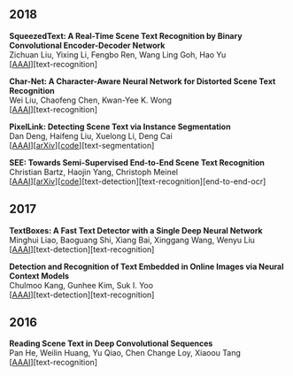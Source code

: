 ## 2018
**SqueezedText: A Real-Time Scene Text Recognition by Binary Convolutional Encoder-Decoder Network**  
Zichuan Liu, Yixing Li, Fengbo Ren, Wang Ling Goh, Hao Yu  
\[[AAAI](https://ren-fengbo.lab.asu.edu/sites/default/files/16354-77074-1-pb.pdf)\]\[text-recognition\]

**Char-Net: A Character-Aware Neural Network for Distorted Scene Text Recognition**  
Wei Liu, Chaofeng Chen, Kwan-Yee K. Wong  
\[[AAAI](http://www.visionlab.cs.hku.hk/publications/wliu_aaai18.pdf)\]\[text-recognition\]

**PixelLink: Detecting Scene Text via Instance Segmentation**  
Dan Deng, Haifeng Liu, Xuelong Li, Deng Cai  
\[[AAAI](https://aaai.org/ocs/index.php/AAAI/AAAI18/paper/view/16469/16260)\]\[[arXiv](https://arxiv.org/abs/1801.01315)\]\[[code](https://github.com/ZJULearning/pixel_link)\]\[text-segmentation\]

**SEE: Towards Semi-Supervised End-to-End Scene Text Recognition**  
Christian Bartz, Haojin Yang, Christoph Meinel  
\[[AAAI](https://aaai.org/ocs/index.php/AAAI/AAAI18/paper/view/16270/16248)\]\[[arXiv](https://arxiv.org/abs/1712.05404)\]\[[code](https://github.com/Bartzi/see)\]\[text-detection\]\[text-recognition\]\[end-to-end-ocr\]

## 2017
**TextBoxes: A Fast Text Detector with a Single Deep Neural Network**  
Minghui Liao, Baoguang Shi, Xiang Bai, Xinggang Wang, Wenyu Liu  
\[[AAAI](http://www.aaai.org/ocs/index.php/AAAI/AAAI17/paper/download/14202/14295)\]\[text-detection\]\[text-recognition\]

**Detection and Recognition of Text Embedded in Online Images via Neural Context Models**  
Chulmoo Kang, Gunhee Kim, Suk I. Yoo  
\[[AAAI](http://www.aaai.org/ocs/index.php/AAAI/AAAI17/paper/download/14154/14287)\]\[text-detection\]\[text-recognition\]

## 2016
**Reading Scene Text in Deep Convolutional Sequences**  
Pan He, Weilin Huang, Yu Qiao, Chen Change Loy,  Xiaoou Tang  
\[[AAAI](http://www.aaai.org/ocs/index.php/AAAI/AAAI16/paper/download/12256/12121)\]\[text-recognition\]

